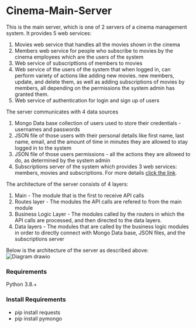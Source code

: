 # Cinema-Main-Server
This is the main server, which is one of 2 servers of a cinema management system. It provides 5 web services:
1. Movies web service that handles all the movies shown in the cinema 
2. Members web service for people who subscribe to movies by the cinema employees which are the users of the system 
3. Web service of subscripttions of members to movies
4. Web service of the users of the system that when logged in, can perform variety of actions like adding new movies. new members, update, and delete them, as well as adding subscriptions of movies by members, all depending on the permissions the system admin has granted them.
5. Web service of authentication for login and sign up of users

The server communicates with 4 data sources
1. Mongo Data base collection of users used to store their credentials - usernames and passwords
2. JSON file of those users with their personal details like first name, last name, email, and the amount of time in minutes they are allowed to stay logged in to the system
3. JSON file of those users permissions - all the actions they are allowed to do, as determined by the system admin
4. Subscriptions server of the system which provides 3 web services: members, movies and subscriptions. For more details [click the link](https://github.com/oril1234/Cinema-Management-System-Subscriptions-Flask-Server).

The architecture of the server consists of 4 layers:
1. Main - The module that is the first to receive API calls
2. Routes layer - The modules the API calls are refered to from the main module
3. Business Logic Layer - The modules called by the routers in which the API calls are processed, and then directed to the data layers.
4. Data layers - The modules that are called by the business logic modules in order to directly connect with Mongo Data base, JSON files, and the subscriptions server


Below is the architecture of the server as described above:
![Diagram drawio](https://user-images.githubusercontent.com/49225452/198900341-beafd387-2670-4b84-a75e-5b8617dc8b74.png)

### Requirements
Python 3.8.+

### Install Requirements
- pip install requests
- pip install pymongo

